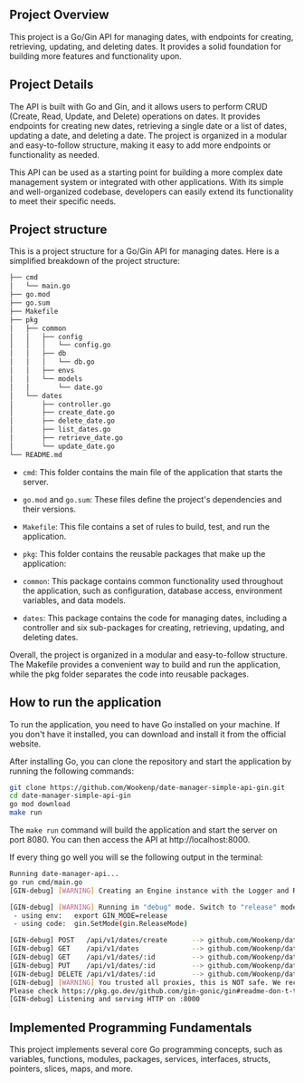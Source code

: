 ## Project Overview

This project is a Go/Gin API for managing dates, with endpoints for creating, retrieving, updating, and deleting dates. It provides a solid foundation for building more features and functionality upon.

## Project Details

The API is built with Go and Gin, and it allows users to perform CRUD (Create, Read, Update, and Delete) operations on dates. It provides endpoints for creating new dates, retrieving a single date or a list of dates, updating a date, and deleting a date. The project is organized in a modular and easy-to-follow structure, making it easy to add more endpoints or functionality as needed.

This API can be used as a starting point for building a more complex date management system or integrated with other applications. With its simple and well-organized codebase, developers can easily extend its functionality to meet their specific needs.

## Project structure

This is a project structure for a Go/Gin API for managing dates. Here is a simplified breakdown of the project structure:

```bash
├── cmd
│   └── main.go
├── go.mod
├── go.sum
├── Makefile
├── pkg
│   ├── common
│   │   ├── config
│   │   │   └── config.go
│   │   ├── db
│   │   │   └── db.go
│   │   ├── envs
│   │   └── models
│   │       └── date.go
│   └── dates
│       ├── controller.go
│       ├── create_date.go
│       ├── delete_date.go
│       ├── list_dates.go
│       ├── retrieve_date.go
│       └── update_date.go
└── README.md
```

- `cmd`: This folder contains the main file of the application that starts the server.

- `go.mod` and `go.sum`: These files define the project's dependencies and their versions.

- `Makefile`: This file contains a set of rules to build, test, and run the application.

- `pkg`: This folder contains the reusable packages that make up the application:

- `common`: This package contains common functionality used throughout the application, such as configuration, database access, environment variables, and data models.

- `dates`: This package contains the code for managing dates, including a controller and six sub-packages for creating, retrieving, updating, and deleting dates.

Overall, the project is organized in a modular and easy-to-follow structure. The Makefile provides a convenient way to build and run the application, while the pkg folder separates the code into reusable packages.

## How to run the application

To run the application, you need to have Go installed on your machine. If you don't have it installed, you can download and install it from the official website.

After installing Go, you can clone the repository and start the application by running the following commands:

```bash
git clone https://github.com/Wookenp/date-manager-simple-api-gin.git
cd date-manager-simple-api-gin
go mod download
make run
```

The `make run` command will build the application and start the server on port 8080. You can then access the API at http://localhost:8000.

If every thing go well you will se the following output in the terminal:

```bash
Running date-manager-api...
go run cmd/main.go
[GIN-debug] [WARNING] Creating an Engine instance with the Logger and Recovery middleware already attached.

[GIN-debug] [WARNING] Running in "debug" mode. Switch to "release" mode in production.
 - using env:   export GIN_MODE=release
 - using code:  gin.SetMode(gin.ReleaseMode)

[GIN-debug] POST   /api/v1/dates/create      --> github.com/Wookenp/date-manager-api-golang/pkg/dates.CreateDate (3 handlers)
[GIN-debug] GET    /api/v1/dates             --> github.com/Wookenp/date-manager-api-golang/pkg/dates.ListDates (3 handlers)
[GIN-debug] GET    /api/v1/dates/:id         --> github.com/Wookenp/date-manager-api-golang/pkg/dates.Retrievedate (3 handlers)
[GIN-debug] PUT    /api/v1/dates/:id         --> github.com/Wookenp/date-manager-api-golang/pkg/dates.Updatedate (3 handlers)
[GIN-debug] DELETE /api/v1/dates/:id         --> github.com/Wookenp/date-manager-api-golang/pkg/dates.Deletedate (3 handlers)
[GIN-debug] [WARNING] You trusted all proxies, this is NOT safe. We recommend you to set a value.
Please check https://pkg.go.dev/github.com/gin-gonic/gin#readme-don-t-trust-all-proxies for details.
[GIN-debug] Listening and serving HTTP on :8000
```

## Implemented Programming Fundamentals

This project implements several core Go programming concepts, such as variables, functions, modules, packages, services, interfaces, structs, pointers, slices, maps, and more.
